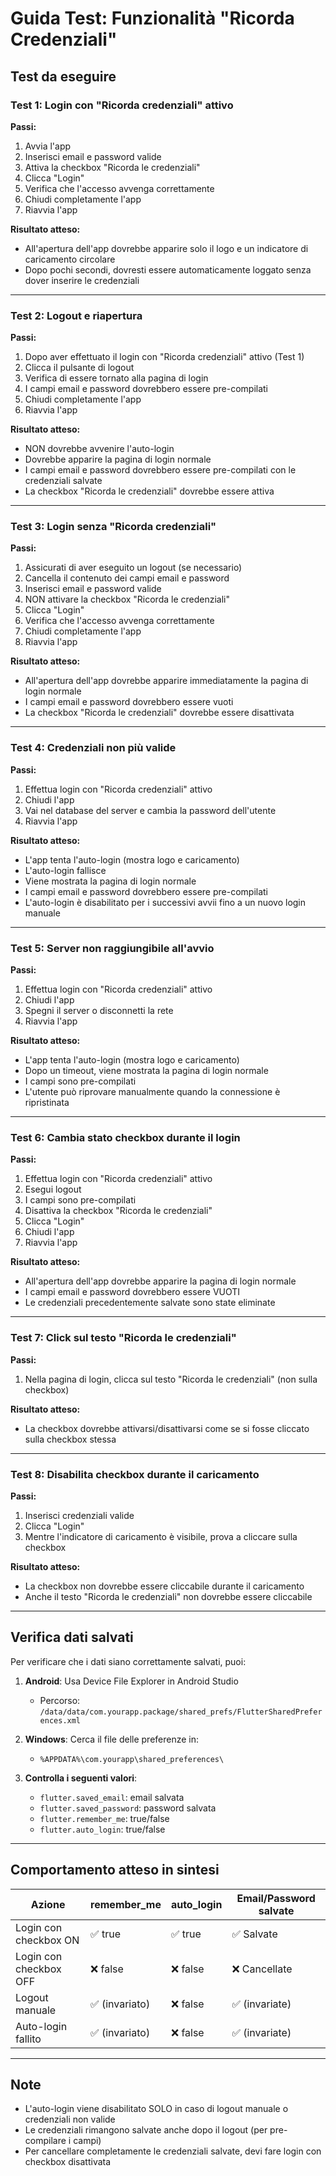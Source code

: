 # Guida Test: Funzionalità "Ricorda Credenziali"

## Test da eseguire

### Test 1: Login con "Ricorda credenziali" attivo

**Passi:**
1. Avvia l'app
2. Inserisci email e password valide
3. Attiva la checkbox "Ricorda le credenziali"
4. Clicca "Login"
5. Verifica che l'accesso avvenga correttamente
6. Chiudi completamente l'app
7. Riavvia l'app

**Risultato atteso:**
- All'apertura dell'app dovrebbe apparire solo il logo e un indicatore di caricamento circolare
- Dopo pochi secondi, dovresti essere automaticamente loggato senza dover inserire le credenziali

---

### Test 2: Logout e riapertura

**Passi:**
1. Dopo aver effettuato il login con "Ricorda credenziali" attivo (Test 1)
2. Clicca il pulsante di logout
3. Verifica di essere tornato alla pagina di login
4. I campi email e password dovrebbero essere pre-compilati
5. Chiudi completamente l'app
6. Riavvia l'app

**Risultato atteso:**
- NON dovrebbe avvenire l'auto-login
- Dovrebbe apparire la pagina di login normale
- I campi email e password dovrebbero essere pre-compilati con le credenziali salvate
- La checkbox "Ricorda le credenziali" dovrebbe essere attiva

---

### Test 3: Login senza "Ricorda credenziali"

**Passi:**
1. Assicurati di aver eseguito un logout (se necessario)
2. Cancella il contenuto dei campi email e password
3. Inserisci email e password valide
4. NON attivare la checkbox "Ricorda le credenziali"
5. Clicca "Login"
6. Verifica che l'accesso avvenga correttamente
7. Chiudi completamente l'app
8. Riavvia l'app

**Risultato atteso:**
- All'apertura dell'app dovrebbe apparire immediatamente la pagina di login normale
- I campi email e password dovrebbero essere vuoti
- La checkbox "Ricorda le credenziali" dovrebbe essere disattivata

---

### Test 4: Credenziali non più valide

**Passi:**
1. Effettua login con "Ricorda credenziali" attivo
2. Chiudi l'app
3. Vai nel database del server e cambia la password dell'utente
4. Riavvia l'app

**Risultato atteso:**
- L'app tenta l'auto-login (mostra logo e caricamento)
- L'auto-login fallisce
- Viene mostrata la pagina di login normale
- I campi email e password dovrebbero essere pre-compilati
- L'auto-login è disabilitato per i successivi avvii fino a un nuovo login manuale

---

### Test 5: Server non raggiungibile all'avvio

**Passi:**
1. Effettua login con "Ricorda credenziali" attivo
2. Chiudi l'app
3. Spegni il server o disconnetti la rete
4. Riavvia l'app

**Risultato atteso:**
- L'app tenta l'auto-login (mostra logo e caricamento)
- Dopo un timeout, viene mostrata la pagina di login normale
- I campi sono pre-compilati
- L'utente può riprovare manualmente quando la connessione è ripristinata

---

### Test 6: Cambia stato checkbox durante il login

**Passi:**
1. Effettua login con "Ricorda credenziali" attivo
2. Esegui logout
3. I campi sono pre-compilati
4. Disattiva la checkbox "Ricorda le credenziali"
5. Clicca "Login"
6. Chiudi l'app
7. Riavvia l'app

**Risultato atteso:**
- All'apertura dell'app dovrebbe apparire la pagina di login normale
- I campi email e password dovrebbero essere VUOTI
- Le credenziali precedentemente salvate sono state eliminate

---

### Test 7: Click sul testo "Ricorda le credenziali"

**Passi:**
1. Nella pagina di login, clicca sul testo "Ricorda le credenziali" (non sulla checkbox)

**Risultato atteso:**
- La checkbox dovrebbe attivarsi/disattivarsi come se si fosse cliccato sulla checkbox stessa

---

### Test 8: Disabilita checkbox durante il caricamento

**Passi:**
1. Inserisci credenziali valide
2. Clicca "Login"
3. Mentre l'indicatore di caricamento è visibile, prova a cliccare sulla checkbox

**Risultato atteso:**
- La checkbox non dovrebbe essere cliccabile durante il caricamento
- Anche il testo "Ricorda le credenziali" non dovrebbe essere cliccabile

---

## Verifica dati salvati

Per verificare che i dati siano correttamente salvati, puoi:

1. **Android**: Usa Device File Explorer in Android Studio
   - Percorso: `/data/data/com.yourapp.package/shared_prefs/FlutterSharedPreferences.xml`

2. **Windows**: Cerca il file delle preferenze in:
   - `%APPDATA%\com.yourapp\shared_preferences\`

3. **Controlla i seguenti valori**:
   - `flutter.saved_email`: email salvata
   - `flutter.saved_password`: password salvata
   - `flutter.remember_me`: true/false
   - `flutter.auto_login`: true/false

---

## Comportamento atteso in sintesi

| Azione | remember_me | auto_login | Email/Password salvate |
|--------|-------------|------------|------------------------|
| Login con checkbox ON | ✅ true | ✅ true | ✅ Salvate |
| Login con checkbox OFF | ❌ false | ❌ false | ❌ Cancellate |
| Logout manuale | ✅ (invariato) | ❌ false | ✅ (invariate) |
| Auto-login fallito | ✅ (invariato) | ❌ false | ✅ (invariate) |

---

## Note

- L'auto-login viene disabilitato SOLO in caso di logout manuale o credenziali non valide
- Le credenziali rimangono salvate anche dopo il logout (per pre-compilare i campi)
- Per cancellare completamente le credenziali salvate, devi fare login con checkbox disattivata

